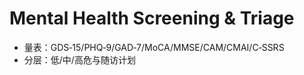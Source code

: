 # Mental Health Screening & Triage

- 量表：GDS‑15/PHQ‑9/GAD‑7/MoCA/MMSE/CAM/CMAI/C‑SSRS
- 分层：低/中/高危与随访计划
